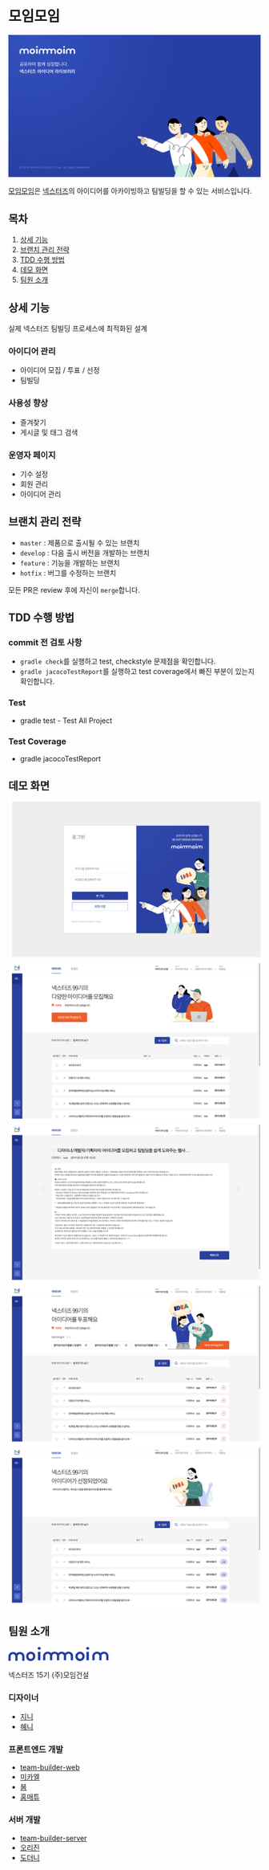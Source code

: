 # 모임모임
![메인](image/메인.jpeg)

[모임모임](http://www.모임모임.com)은 [넥스터즈](http://teamnexters.com/)의 아이디어를 아카이빙하고 팀빌딩을 할 수 있는 서비스입니다.

## 목차
1. [상세 기능](#detail)
2. [브랜치 관리 전략](#gitflow)
3. [TDD 수행 방법](#tdd)
4. [데모 화면](#screenshot)
5. [팀원 소개](#team)

<a name="detail"></a>
## 상세 기능
실제 넥스터즈 팀빌딩 프로세스에 최적화된 설계

### 아이디어 관리
- 아이디어 모집 / 투표 / 선정
- 팀빌딩

### 사용성 향상
- 즐겨찾기
- 게시글 및 태그 검색

### 운영자 페이지
- 기수 설정
- 회원 관리
- 아이디어 관리

<a name="gitflow"></a>
## 브랜치 관리 전략
- `master` : 제품으로 출시될 수 있는 브랜치
- `develop` : 다음 출시 버전을 개발하는 브랜치
- `feature` : 기능을 개발하는 브랜치
- `hotfix` : 버그를 수정하는 브랜치

모든 PR은 review 후에 자신이 `merge`합니다.

<a name="tdd"></a>
## TDD 수행 방법
### commit 전 검토 사항
- `gradle check`를 실행하고 test, checkstyle 문제점을 확인합니다.
- `gradle jacocoTestReport`를 실행하고 test coverage에서 빠진 부분이 있는지 확인합니다.

### Test
- gradle test - Test All Project

### Test Coverage
- gradle jacocoTestReport

<a name="screenshot"></a>
## 데모 화면 
![화면](image/화면-로그인.png)
![화면](image/화면-아이디어모집.png)
![화면](image/화면-아이디어상세.png)
![화면](image/화면-투표.png)
![화면](image/화면-아이디어선정.png)

<a name="team"></a>
## 팀원 소개
![로고](image/logo.png)

넥스터즈 15기 (주)모임건설

### 디자이너
- [지니]()
- [혜니]()

### 프론트엔드 개발
- [team-builder-web](https://github.com/Nexters/team-builder-web)
- [미카엘](https://github.com/leekwanho)
- [봄](https://github.com/BBBOMi)
- [홈매튜](https://github.com/inhyuck)

### 서버 개발
- [team-builder-server](https://github.com/Nexters/team-builder-server)
- [오리진](https://github.com/Namkiwon)
- [도더니](https://github.com/sojeongw)
